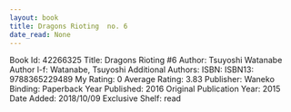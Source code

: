 ```yaml
---
layout: book
title: Dragons Rioting  no. 6
date_read: None
---
```


Book Id: 42266325
Title: Dragons Rioting #6
Author: Tsuyoshi Watanabe
Author l-f: Watanabe, Tsuyoshi
Additional Authors: 
ISBN: 
ISBN13: 9788365229489
My Rating: 0
Average Rating: 3.83
Publisher: Waneko
Binding: Paperback
Year Published: 2016
Original Publication Year: 2015
Date Added: 2018/10/09
Exclusive Shelf: read

